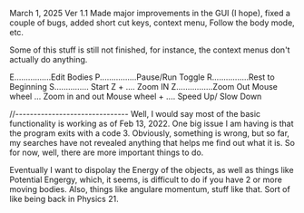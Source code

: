 March 1, 2025 Ver 1.1
Made major improvements in the GUI (I hope), 
fixed a couple of bugs, added short cut keys,
context menu, Follow the body mode, etc.

Some of this stuff is still not finished, for instance, the context menus don't actually 
do anything.

E................Edit Bodies
P................Pause/Run Toggle
R................Rest to Beginning
S............... Start
Z + <SHIFT> .... Zoom IN
Z................Zoom Out
Mouse wheel ... Zoom in and out
Mouse wheel + <SHIFT>.... Speed Up/ Slow Down

//-------------------------------
Well, I would say most of the basic
functionality is working as of
Feb 13, 2022.  One big issue I am having
is that the program exits with a code 3.
Obviously, something is wrong, but so far,
my searches have not revealed anything that
helps me find out what it is.  So for now,
well, there are more important things to
do.

Eventually I want to dispolay the Energy of
the objects, as well as things like Potential
Engergy, which, it seems, is difficult to
do if you have 2 or more moving bodies.
Also, things like angulare momentum, stuff
like that.  Sort of like being back in
Physics 21.
